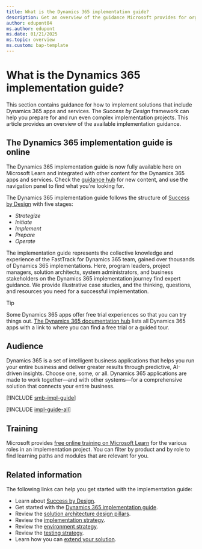 ```yaml
---
title: What is the Dynamics 365 implementation guide?
description: Get an overview of the guidance Microsoft provides for organizations that are implementing a Dynamics 365 solution.
author: edupont04
ms.author: edupont
ms.date: 01/21/2025
ms.topic: overview
ms.custom: bap-template
---
```


# What is the Dynamics 365 implementation guide?

This section contains guidance for how to implement solutions that include Dynamics 365 apps and services. The *Success by Design* framework can help you prepare for and run even complex implementation projects. This article provides an overview of the available implementation guidance.  

## The Dynamics 365 implementation guide is online

The Dynamics 365 implementation guide is now fully available here on Microsoft Learn and integrated with other content for the Dynamics 365 apps and services. Check the [guidance hub](/dynamics365/guidance/) for new content, and use the navigation panel to find what you're looking for.

The Dynamics 365 implementation guide follows the structure of [Success by Design](success-by-design.md) with five stages:

- *Strategize*
- *Initiate*
- *Implement*
- *Prepare*
- *Operate*

The implementation guide represents the collective knowledge and experience of the FastTrack for Dynamics 365 team, gained over thousands of Dynamics 365 implementations. Here, program leaders, project managers, solution architects, system administrators, and business stakeholders on the Dynamics 365 implementation journey find expert guidance. We provide illustrative case studies, and the thinking, questions, and resources you need for a successful implementation.

> [!TIP]
> Some Dynamics 365 apps offer free trial experiences so that you can try things out. [The Dynamics 365 documentation hub](/dynamics365/) lists all Dynamics 365 apps with a link to where you can find a free trial or a guided tour.

## Audience

Dynamics 365 is a set of intelligent business applications that helps you run your entire business and deliver greater results through predictive, AI-driven insights. Choose one, some, or all. Dynamics 365 applications are made to work together—and with other systems—for a comprehensive solution that connects your entire business.  

[!INCLUDE [smb-impl-guide](../includes/impl-guide-smb.md)]

[!INCLUDE [impl-guide-all](../includes/impl-guide-all.md)]

## Training

Microsoft provides [free online training on Microsoft Learn](/training/dynamics365) for the various roles in an implementation project. You can filter by product and by role to find learning paths and modules that are relevant for you.

<!--## The book-->

<!--Welcome to the latest edition of the Dynamics 365 implementation guide. We heard you and truly appreciate the feedback on earlier editions. Keeping with our commitment of twice-yearly updates, we have updated the guide for improved readability and usability. -->

<!--In addition to the recent conversion to flip-book format, the chapter summaries are designed to provide an at-a-glance look at the details of each chapter, including: 

- An overview of the chapter.

- Chapter objectives.

- A recap of what's new in the chapter.

- A case study summary (where applicable).

Send an email to [d365implementguide@microsoft.com](mailto:d365implementguide@microsoft.com) and let us know what you think.-->

## Related information

The following links can help you get started with the implementation guide:

- Learn about [Success by Design](success-by-design.md).
- Get started with the [Dynamics 365 implementation guide](introduction.md).
- Review the [solution architecture design pillars](solution-architecture-design-pillars.md).
- Review the [implementation strategy](implementation-strategy.md).
- Review the [environment strategy](environment-strategy-overview.md).
- Review the [testing strategy](testing-strategy.md).
- Learn how you can [extend your solution](extend-your-solution.md).
